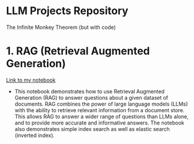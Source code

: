 # LLM Projects Repository 
The Infinite Monkey Theorem (but with code)

# 1. RAG (Retrieval Augmented Generation)
[Link to my notebook](https://github.com/harriliu/LLM/blob/main/llm_projects/rag.ipynb)
- This notebook demonstrates how to use Retrieval Augmented Generation (RAG) to answer questions about a given dataset of documents. RAG combines the power of large language models (LLMs) with the ability to retrieve relevant information from a document store. This allows RAG to answer a wider range of questions than LLMs alone, and to provide more accurate and informative answers. The notebook also demonstrates simple index search as well as elastic search (inverted index).

